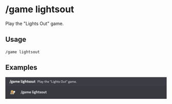 # /game lightsout

Play the "Lights Out" game.

## Usage

```
/game lightsout
```

## Examples

<img src="../../_media/examples/game/lightsout-0.png" class="rounded-corners">
